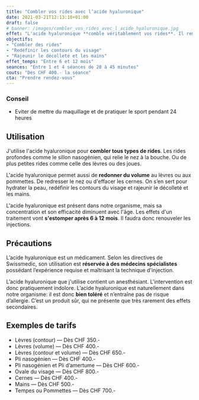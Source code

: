 ```yaml
---
title: "Combler vos rides avec l’acide hyaluronique"
date: 2021-03-21T12:13:10+01:00
draft: false
# banner: /images/combler_vos_rides_avec_l_acide_hyaluronique.jpg
effet: "L'acide hyaluronique **comble véritablement vos rides**. Il remplace la masse graisseuse sous-cutanée, qui a tendance à disparaître avec l'âge. Ainsi, l'eau est retenue sous votre peau comme dans une éponge. Et les traits creusés retrouvent du volume."
objectifs: 
- "Combler des rides"
- "Redéfinir les contours du visage"
- "Rajeunir le décolleté et les mains"
effet_temps: "Entre 6 et 12 mois"
seances: "Entre 1 et 4 séances de 20 à 45 minutes"
couts: "Dès CHF 400.- la séance"
cta: "Prendre rendez-vous"
---
```


### Conseil

* Eviter de mettre du maquillage et de pratiquer le sport pendant 24 heures

## Utilisation

J'utilise l'acide hyaluronique pour **combler tous types de rides**. Les rides profondes comme le sillon nasogénien, qui relie le nez à la bouche. Ou de plus petites rides comme celle des lèvres ou des joues.

L'acide hyaluronique permet aussi de **redonner du volume** au lèvres ou aux pommettes. De redresser le nez ou d'effacer les cernes. On s’en sert pour hydrater la peau, redéfinir les contours du visage et rajeunir le décolleté et les mains.

L'acide hyaluronique est présent dans notre organisme, mais sa concentration et son efficacité diminuent avec l'âge. Les effets d'un traitement vont **s'estomper après 6 à 12 mois**. Il faudra donc renouveler les injections.

## Précautions

L’acide hyaluronique est un médicament. Selon les directives de Swissmedic, son utilisation est **réservée à des médecins spécialistes** possédant l’expérience requise et maîtrisant la technique d'injection.

L’acide hyaluronique que j'utilise contient un anesthésiant. L'intervention est donc pratiquement indolore. L’acide hyaluronique est naturellement dans notre organisme: il est donc **bien toléré** et n’entraîne pas de risque d’allergie. C’est un produit sûr, qui ne présente que très rarement des effets secondaires.

## Exemples de tarifs  

* Lèvres (contour) — Dès CHF 350.-
* Lèvres (volume) — Dès CHF 400.-
* Lèvres (contour et volume) — Dès CHF 650.-
* Pli nasogénien — Dès CHF 400.-
* Pli nasogénien et Pli d’amertume — Dès CHF 600.-
* Ovale du visage — Dès CHF 800.-
* Cernes — Dès CHF 400.-
* Mains — Dès CHF 500.-
* Tempes ou Pommettes — Dès CHF 700.-